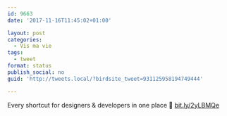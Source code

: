 ```yaml
---
id: 9663
date: '2017-11-16T11:45:02+01:00'

layout: post
categories:
  - Vis ma vie
tags:
  - tweet
format: status
publish_social: no
guid: 'http://tweets.local/?birdsite_tweet=931125958194749444'

---
```


Every shortcut for designers &amp; developers in one place 🚀 [bit.ly/2yLBMQe](http://bit.ly/2yLBMQe)